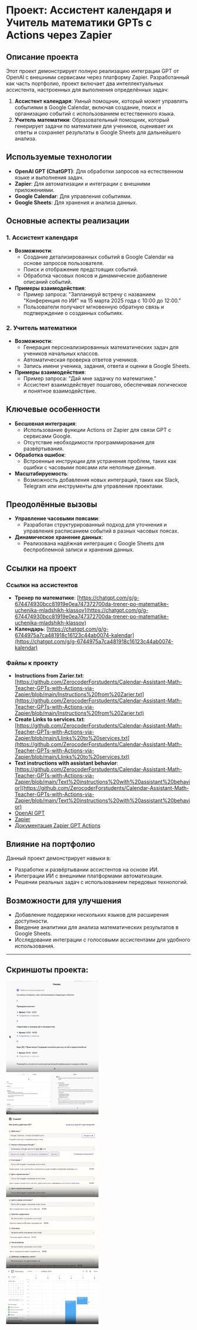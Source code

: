 
# Проект: Ассистент календаря и Учитель математики GPTs с Actions через Zapier

## Описание проекта
Этот проект демонстрирует полную реализацию интеграции GPT от OpenAI с внешними сервисами через платформу Zapier. Разработанный как часть портфолио, проект включает два интеллектуальных ассистента, настроенных для выполнения определённых задач:

1. **Ассистент календаря**: Умный помощник, который может управлять событиями в Google Calendar, включая создание, поиск и организацию событий с использованием естественного языка.
2. **Учитель математики**: Образовательный помощник, который генерирует задачи по математике для учеников, оценивает их ответы и сохраняет результаты в Google Sheets для дальнейшего анализа.

## Используемые технологии
- **OpenAI GPT (ChatGPT)**: Для обработки запросов на естественном языке и выполнения задач.
- **Zapier**: Для автоматизации и интеграции с внешними приложениями.
- **Google Calendar**: Для управления событиями.
- **Google Sheets**: Для хранения и анализа данных.

## Основные аспекты реализации

### 1. Ассистент календаря
- **Возможности**:
  - Создание детализированных событий в Google Calendar на основе запросов пользователя.
  - Поиск и отображение предстоящих событий.
  - Обработка часовых поясов и динамическое добавление описаний событий.
- **Примеры взаимодействия**:
  - Пример запроса: "Запланируй встречу с названием \"Конференция по ИИ\" на 15 марта 2025 года с 10:00 до 12:00."
  - Пользователи получают мгновенную обратную связь и подтверждение о созданных событиях.

### 2. Учитель математики
- **Возможности**:
  - Генерация персонализированных математических задач для учеников начальных классов.
  - Автоматическая проверка ответов учеников.
  - Запись имени ученика, задания, ответа и оценки в Google Sheets.
- **Примеры взаимодействия**:
  - Пример запроса: "Дай мне задачку по математике."
  - Ассистент взаимодействует пошагово, обеспечивая логическое и понятное взаимодействие.

## Ключевые особенности
- **Бесшовная интеграция**:
  - Использование функции Actions от Zapier для связи GPT с сервисами Google.
  - Отсутствие необходимости программирования для развёртывания.
- **Обработка ошибок**:
  - Встроенные инструкции для устранения проблем, таких как ошибки с часовыми поясами или неполные данные.
- **Масштабируемость**:
  - Возможность добавления новых интеграций, таких как Slack, Telegram или инструменты для управления проектами.

## Преодолённые вызовы
- **Управление часовыми поясами**:
  - Разработан структурированный подход для уточнения и управления расписанием событий в разных часовых поясах.
- **Динамическое хранение данных**:
  - Реализована надёжная интеграция с Google Sheets для беспроблемной записи и хранения данных.

## Ссылки на проект

### Ссылки на ассистентов
- **Тренер по математике**: [https://chatgpt.com/g/g-674474930bcc81919e0ea747372700da-trener-po-matematike-uchenika-mladshikh-klassov](https://chatgpt.com/g/g-674474930bcc81919e0ea747372700da-trener-po-matematike-uchenika-mladshikh-klassov)
- **Календарь**: [https://chatgpt.com/g/g-6744975a7ca481918c16123c44ab0074-kalendar](https://chatgpt.com/g/g-6744975a7ca481918c16123c44ab0074-kalendar)

### Файлы к проекту
- **Instructions from Zarier.txt**: [https://github.com/ZerocoderForstudents/Calendar-Assistant-Math-Teacher-GPTs-with-Actions-via-Zapier/blob/main/Instructions%20from%20Zarier.txt](https://github.com/ZerocoderForstudents/Calendar-Assistant-Math-Teacher-GPTs-with-Actions-via-Zapier/blob/main/Instructions%20from%20Zarier.txt)
- **Create Links to services.txt**: [https://github.com/ZerocoderForstudents/Calendar-Assistant-Math-Teacher-GPTs-with-Actions-via-Zapier/blob/main/Llinks%20to%20services.txt](https://github.com/ZerocoderForstudents/Calendar-Assistant-Math-Teacher-GPTs-with-Actions-via-Zapier/blob/main/Llinks%20to%20services.txt)
- **Text instructions with assistant behavior**: [https://github.com/ZerocoderForstudents/Calendar-Assistant-Math-Teacher-GPTs-with-Actions-via-Zapier/blob/main/Text%20instructions%20with%20assistant%20behavior](https://github.com/ZerocoderForstudents/Calendar-Assistant-Math-Teacher-GPTs-with-Actions-via-Zapier/blob/main/Text%20instructions%20with%20assistant%20behavior)
- [OpenAI GPT](https://openai.com/)
- [Zapier](https://zapier.com/)
- [Документация Zapier GPT Actions](https://actions.zapier.com/docs/platform/gpt/)

## Влияние на портфолио
Данный проект демонстрирует навыки в:
- Разработке и развёртывании ассистентов на основе ИИ.
- Интеграции ИИ с внешними платформами автоматизации.
- Решении реальных задач с использованием передовых технологий.

## Возможности для улучшения
- Добавление поддержки нескольких языков для расширения доступности.
- Введение аналитики для анализа математических результатов в Google Sheets.
- Исследование интеграции с голосовыми ассистентами для удобного использования.

---
## Скриншоты проекта:
<img src="https://github.com/ZerocoderForstudents/Calendar-Assistant-Math-Teacher-GPTs-with-Actions-via-Zapier/blob/main/screenshots/Open%20AI%203.png" alt="Иллюстрация к проекту" style="width:50%;"/>
<img src="https://github.com/ZerocoderForstudents/Calendar-Assistant-Math-Teacher-GPTs-with-Actions-via-Zapier/blob/main/screenshots/OpenAI.png" alt="Иллюстрация к проекту" style="width:50%;"/>
<img src="https://github.com/ZerocoderForstudents/Calendar-Assistant-Math-Teacher-GPTs-with-Actions-via-Zapier/blob/main/screenshots/Zapier1.png" alt="Иллюстрация к проекту" style="width:50%;"/>
<img src="https://github.com/ZerocoderForstudents/Calendar-Assistant-Math-Teacher-GPTs-with-Actions-via-Zapier/blob/main/screenshots/Zapier2.png" alt="Иллюстрация к проекту" style="width:50%;"/>
<img src="https://github.com/ZerocoderForstudents/Calendar-Assistant-Math-Teacher-GPTs-with-Actions-via-Zapier/blob/main/screenshots/%D0%9A%D0%B0%D0%BB%D0%B5%D0%BD%D0%B4%D0%B0%D1%80%D1%8C.png" alt="Иллюстрация к проекту" style="width:50%;"/>
